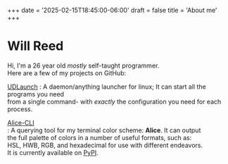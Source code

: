 +++
date = '2025-02-15T18:45:00-06:00'
draft = false
title = 'About me'
+++

# Will Reed
Hi, I'm a 26 year old *mostly* self-taught programmer.  
Here are a few of my projects on GitHub:  

[UDLaunch](https://github.com/wreedb/udlaunch)
: A daemon/anything launcher for linux; It can start all the programs you need  
from a single command- with *exactly* the configuration you need for each process.

[Alice-CLI](https://github.com/wreedb/alice-cli)  
: A querying tool for my terminal color scheme: **Alice**. It can output  
the full palette of colors in a number of useful formats, such as:  
HSL, HWB, RGB, and hexadecimal for use with different endeavors.  
It is currently available on [PyPI](https://pypi.org/project/alice-colorscheme).